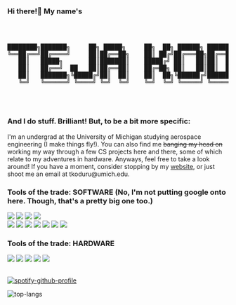 ### Hi there!👋 My name's

<pre>


                                                                                                           __/\__      
████████╗███████╗     ██╗ █████╗     ██╗  ██╗ ██████╗ ██████╗ ██╗   ██╗██████╗ ██╗   ██╗                  `==/\==`               
╚══██╔══╝██╔════╝     ██║██╔══██╗    ██║ ██╔╝██╔═══██╗██╔══██╗██║   ██║██╔══██╗██║   ██║        ____________/__\____________          
   ██║   █████╗       ██║███████║    █████╔╝ ██║   ██║██║  ██║██║   ██║██████╔╝██║   ██║       /____________________________\
   ██║   ██╔══╝  ██   ██║██╔══██║    ██╔═██╗ ██║   ██║██║  ██║██║   ██║██╔══██╗██║   ██║           ||__||__/.--.\__||__||__
   ██║   ███████╗╚█████╔╝██║  ██║    ██║  ██╗╚██████╔╝██████╔╝╚██████╔╝██║  ██║╚██████╔╝        /__|___|___( >< )___|___|__\
   ╚═╝   ╚══════╝ ╚════╝ ╚═╝  ╚═╝    ╚═╝  ╚═╝ ╚═════╝ ╚═════╝  ╚═════╝ ╚═╝  ╚═╝ ╚═════╝                   _/`--`\_
                                                                                                         (/------\)
                                                                                                               
   </pre>

### And I do stuff. Brilliant! But, to be a bit more specific:
<p> 
    I'm an undergrad at the University of Michigan studying aerospace engineering (I make things fly!). You can also find me <s>banging my head on</s> working my way through a few CS projects here and there, some of which relate to my adventures in hardware. Anyways, feel free to take a look around! If you have a moment, consider stopping by my <a href="https://tkoduru.tech">website</a>, or just shoot me an email at tkoduru@umich.edu. 
</p>

### Tools of the trade: SOFTWARE (No, I'm not putting google onto here. Though, that's a pretty big one too.)
![](https://img.shields.io/badge/OS-Windows-informational?style=flat&logo=Windows&logoColor=white&color=blue)
![](https://img.shields.io/badge/Editor-VSCode-informational?style=flat&logo=Visual+Studio+Code&logoColor=white&color=blue)
![](https://img.shields.io/badge/Shell-Bash-informational?style=flat&logo=GNU+Bash&logoColor=white&color=lightgrey)
![](https://img.shields.io/badge/VCS-Git-informational?style=flat&logo=Git&logoColor=white&color=red)
<br>
![](https://img.shields.io/badge/Code-Python-informational?style=flat&logo=Python&logoColor=white&color=green)
![](https://img.shields.io/badge/Code-Java-informational?style=flat&logo=CoffeeScript&logoColor=white&color=orange)
![](https://img.shields.io/badge/Code-C++-informational?style=flat&logo=C%2B%2B&logoColor=white&color=blue)
![](https://img.shields.io/badge/Code-HTML5-informational?style=flat&logo=HTML5&logoColor=white&color=red)
![](https://img.shields.io/badge/Code-CSS3-informational?style=flat&logo=CSS3&logoColor=white&color=blue)
![](https://img.shields.io/badge/Code-JavaScript-informational?style=flat&logo=JavaScript&logoColor=white&color=yellow)
![](https://img.shields.io/badge/Tools-Jupyter-informational?style=flat&logo=Jupyter&logoColor=white&color=orange)
<br>


### Tools of the trade: HARDWARE
![](https://img.shields.io/badge/Autodesk%Fusion%360-8A2BE2)
![](https://img.shields.io/badge/Dassault%SOLIDWORKS-dfe22b)
![](https://img.shields.io/badge/MATLAB-2b83e2)
![](https://img.shields.io/badge/CATIA%&%STARCCM-e28a2b)
![](https://img.shields.io/badge/General&Manufacturing-ffffff)
<br>
<br>

[![spotify-github-profile](https://spotify-github-profile.vercel.app/api/view?uid=egxhutrw2ed0qq1yvrg0kepi9&cover_image=true&theme=novatorem&show_offline=false&background_color=121212&interchange=false&bar_color=53b14f&bar_color_cover=false)](https://github.com/kittinan/spotify-github-profile)

![top-langs](https://github-readme-stats.vercel.app/api/top-langs?username=TSKoduru&show_icons=true&theme=radical)
